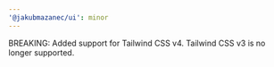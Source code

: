 ```yaml
---
'@jakubmazanec/ui': minor
---
```


BREAKING: Added support for Tailwind CSS v4. Tailwind CSS v3 is no longer supported.
